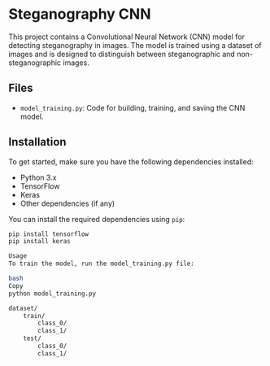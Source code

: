 # Steganography CNN

This project contains a Convolutional Neural Network (CNN) model for detecting steganography in images. The model is trained using a dataset of images and is designed to distinguish between steganographic and non-steganographic images.

## Files

- `model_training.py`: Code for building, training, and saving the CNN model.

## Installation

To get started, make sure you have the following dependencies installed:

- Python 3.x
- TensorFlow
- Keras
- Other dependencies (if any)

You can install the required dependencies using `pip`:

```bash
pip install tensorflow
pip install keras

Usage
To train the model, run the model_training.py file:

bash
Copy
python model_training.py

dataset/
    train/
        class_0/
        class_1/
    test/
        class_0/
        class_1/

